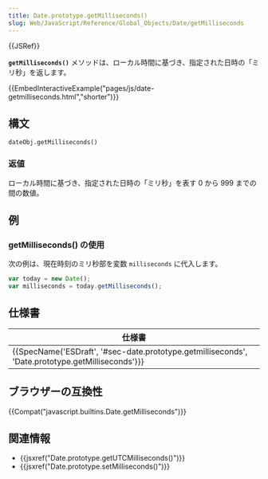 ```yaml
---
title: Date.prototype.getMilliseconds()
slug: Web/JavaScript/Reference/Global_Objects/Date/getMilliseconds
---
```

{{JSRef}}

**`getMilliseconds()`** メソッドは、ローカル時間に基づき、指定された日時の「ミリ秒」を返します。

{{EmbedInteractiveExample("pages/js/date-getmilliseconds.html","shorter")}}

## 構文

```
dateObj.getMilliseconds()
```

### 返値

ローカル時間に基づき、指定された日時の「ミリ秒」を表す 0 から 999 までの間の数値。

## 例

### getMilliseconds() の使用

次の例は、現在時刻のミリ秒部を変数 `milliseconds` に代入します。

```js
var today = new Date();
var milliseconds = today.getMilliseconds();
```

## 仕様書

| 仕様書                                                                                                                           |
| -------------------------------------------------------------------------------------------------------------------------------- |
| {{SpecName('ESDraft', '#sec-date.prototype.getmilliseconds', 'Date.prototype.getMilliseconds')}} |

## ブラウザーの互換性

{{Compat("javascript.builtins.Date.getMilliseconds")}}

## 関連情報

- {{jsxref("Date.prototype.getUTCMilliseconds()")}}
- {{jsxref("Date.prototype.setMilliseconds()")}}
